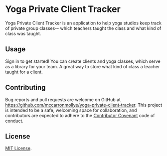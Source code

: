 # Yoga Private Client Tracker

Yoga Private Client Tracker is an application to help yoga studios keep track of private group classes-- which teachers taught the class and what kind of class was taught.


## Usage

Sign in to get started! You can create clients and yoga classes, which serve as a library for your team. A great way to store what kind of class a teacher taught for a client. 

## Contributing

Bug reports and pull requests are welcome on GitHub at https://github.com/mccarronmollye/yoga-private-client-tracker. This project is intended to be a safe, welcoming space for collaboration, and contributors are expected to adhere to the [Contributor Covenant](http://contributor-covenant.org) code of conduct.

## License

[MIT License](https://opensource.org/licenses/MIT).
